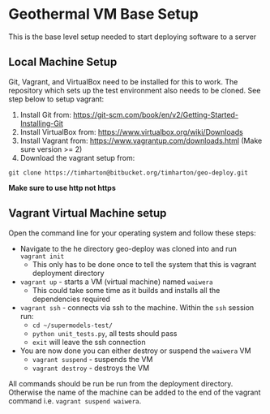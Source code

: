 # Geothermal VM Base Setup

This is the base level setup needed to start deploying software to a server

## Local Machine Setup
Git, Vagrant, and VirtualBox need to be installed for this to work. The repository which sets up the test environment also needs to be cloned. See step below to setup vagrant:

1. Install Git from: https://git-scm.com/book/en/v2/Getting-Started-Installing-Git
1. Install VirtualBox from: https://www.virtualbox.org/wiki/Downloads
1. Install Vagrant from: https://www.vagrantup.com/downloads.html (Make sure version >= 2)
1. Download the vagrant setup from:
```
git clone https://timharton@bitbucket.org/timharton/geo-deploy.git
```

**Make sure to use http not https**

## Vagrant Virtual Machine setup

Open the command line for your operating system and follow these steps:

- Navigate to the he directory geo-deploy was cloned into and run `vagrant init`
  - This only has to be done once to tell the system that this is vagrant deployment directory
- `vagrant up` - starts a VM (virtual machine) named `waiwera`
  - This could take some time as it builds and installs all the dependencies required
- `vagrant ssh` - connects via ssh to the machine. Within the `ssh` session run:
  - `cd ~/supermodels-test/`
  - `python unit_tests.py`, all tests should pass
  - `exit` will leave the ssh connection
- You are now done you can either destroy or suspend the `waiwera` VM
  - `vagrant suspend` - suspends the VM
  - `vagrant destroy` - destroys the VM

All commands should be run be run from the deployment directory. Otherwise the name of the machine can be added to the end of the vagrant command i.e. `vagrant suspend waiwera`.
